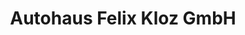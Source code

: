 ---
title: "Autohaus Felix Kloz GmbH"
url: /korntal-muenchingen/autohaus-felix-kloz-gmbh/
shop: Autohaus
---